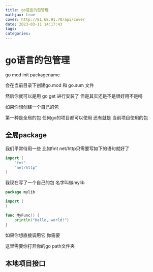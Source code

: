 ```yaml
---
title: go语言的包管理
mathjax: true
cover: http://81.68.91.70/api/cover
date: 2023-03-11 14:17:43
tags:
categories:
---
```


# go语言的包管理

go mod init packagename

会在当前目录下创建go.mod 和 go.sum 文件

然后你就可以是用 go get 进行安装了 但是其实还是不是很好用不是吗



如果你想创建一个自己的包 

第一种是全局的包 任何go的项目都可以使用 还有就是 当前项目使用的包

## 全局package

我们平常待用一些 比如fmt net/http只需要写如下的语句就好了

```go
import (
	"fmt"
	"net/http"
)
```

我现在写了一个自己的包 名字叫做mylib

```go
package mylib

import (
)

func MyFunc() {
	println("Hello, world!")
}
```

如果你想直接调用它 你需要 

这里需要你打开你的go path文件夹



## 本地项目接口 







